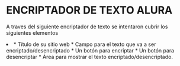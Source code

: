<h1>ENCRIPTADOR DE TEXTO ALURA</h1>

<p>A traves del siguiente encriptador de texto se intentaron cubrir los siguientes elementos</p>

<li>
* Título de su sitio web
* Campo para el texto que va a ser encriptado/desencriptado
* Un botón para encriptar
* Un botón para desencriptar
* Área para mostrar el texto encriptado/desencriptado.
</li>  
